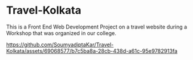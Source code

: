 # Travel-Kolkata
This is a Front End Web Development Project on a travel website during a Workshop that was organized in our college.


https://github.com/SoumyadiptaKar/Travel-Kolkata/assets/69068577/b7c5ba8a-28cb-438d-a61c-95e9782913fa

